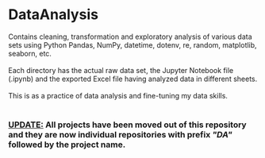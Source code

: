 # DataAnalysis
Contains cleaning, transformation and exploratory analysis of various data sets using Python Pandas, NumPy, datetime, dotenv, re, random, matplotlib, seaborn, etc.<br/><br/>
Each directory has the actual raw data set, the Jupyter Notebook file (.ipynb) and the exported Excel file having analyzed data in different sheets.<br/><br/>
This is as a practice of data analysis and fine-tuning my data skills.<br/><br/>
### <u>UPDATE:</u> All projects have been moved out of this repository and they are now individual repositories with prefix ***"DA"*** followed by the project name.
